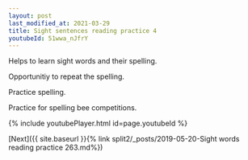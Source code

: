 ```yaml
---
layout: post
last_modified_at: 2021-03-29
title: Sight sentences reading practice 4
youtubeId: 51wwa_nJfrY
---
```

 
 
Helps to learn sight words and their spelling.

Opportunitiy to repeat the spelling. 

Practice spelling. 
 
Practice for spelling bee competitions. 
 
{% include youtubePlayer.html id=page.youtubeId %}
 
 

[Next]({{ site.baseurl }}{% link  split2/_posts/2019-05-20-Sight words reading practice 263.md%})
 
